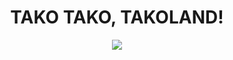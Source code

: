 **<div align="center">
    <h1>TAKO TAKO, TAKOLAND!</h1>**
    <img src="https://i.imgur.com/AxnpKMa.gif" />
    <h6>
    <div align="center">
